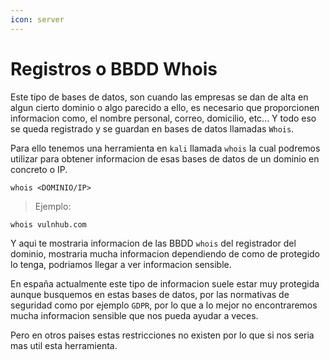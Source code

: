 ```yaml
---
icon: server
---
```


# Registros o BBDD Whois

Este tipo de bases de datos, son cuando las empresas se dan de alta en algun cierto dominio o algo parecido a ello, es necesario que proporcionen informacion como, el nombre personal, correo, domicilio, etc... Y todo eso se queda registrado y se guardan en bases de datos llamadas `Whois`.

Para ello tenemos una herramienta en `kali` llamada `whois` la cual podremos utilizar para obtener informacion de esas bases de datos de un dominio en concreto o IP.

```shell
whois <DOMINIO/IP>
```

> Ejemplo:

```shell
whois vulnhub.com
```

Y aqui te mostraria informacion de las BBDD `whois` del registrador del dominio, mostraria mucha informacion dependiendo de como de protegido lo tenga, podriamos llegar a ver informacion sensible.

En españa actualmente este tipo de informacion suele estar muy protegida aunque busquemos en estas bases de datos, por las normativas de seguridad como por ejemplo `GDPR`, por lo que a lo mejor no encontraremos mucha informacion sensible que nos pueda ayudar a veces.

Pero en otros paises estas restricciones no existen por lo que si nos seria mas util esta herramienta.
